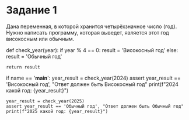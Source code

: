 # Задание 1

Дана переменная, в которой хранится четырёхзначное число (год). Нужно написать программу, которая выведет, является этот год високосным или обычным.

def check_year(year):
    if year % 4 == 0:
        result = 'Високосный год'
    else:
        result = 'Обычный год'
    
    return result

if name == '__main__':
    year_result = check_year(2024)
    assert year_result == 'Високосный год', "Ответ должен быть Високосный год"
    print(f"2024 какой год: {year_result}")
    
    year_result = check_year(2025)
    assert year_result == 'Обычный год', "Ответ должен быть Обычный год"
    print(f"2025 какой год: {year_result}")
